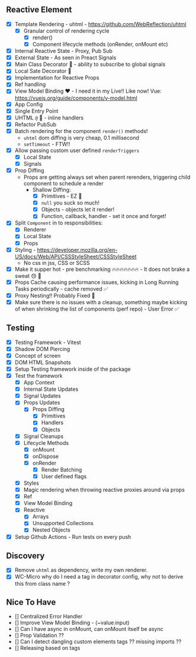 ## Reactive Element

-   [x] Template Rendering - uhtml - https://github.com/WebReflection/uhtml
    -   [x] Granular control of rendering cycle
        -   [x] render()
        -   [x] Component lifecycle methods (onRender, onMount etc)
-   [x] Internal Reactive State - Proxy, Pub Sub
-   [x] External State - As seen in Preact Signals
-   [x] Main Class Decorator 🎨 - ability to subscribe to global signals
-   [x] Local Sate Decorator 🎨
-   [x] Implementation for Reactive Props
-   [x] Ref handling
-   [x] View Model Binding ❤️ - I need it in my Live!! Like now! Vue: https://vuejs.org/guide/components/v-model.html
-   [x] App Config
-   [x] Single Entry Point
-   [x] UHTML `@` 👀 - inline handlers
-   [x] Refactor PubSub
-   [x] Batch rendering for the component `render()` methods!
    -   `uhtml` dom diffing is very cheap, 0.1 millisecond
    -   `setTimeout` - FTW!!
-   [x] Allow passing custom user defined `renderTriggers`
    -   [x] Local State
    -   [x] Signals
-   [x] Prop Diffing
    -   Props are getting always set when parent rerenders, triggering child component to schedule a render
        -   Shallow Diffing:
            -   [x] Primitives - EZ 🎉
            -   [x] `null` you suck so much!
            -   [x] Objects - objects let it render!
            -   [x] Function, callback, handler - set it once and forget!
-   [x] Split `Component` in to responsibilities:
    -   [x] Renderer
    -   [x] Local State
    -   [x] Props
-   [x] Styling - https://developer.mozilla.org/en-US/docs/Web/API/CSSStyleSheet/CSSStyleSheet
    -   No css in jss, CSS or SCSS
-   [x] Make it supper hot - pre benchmarking 🔥🔥🔥🔥🔥🔥🔥 - It does not brake a sweat 😓 🎉
-   [x] Props Cache causing performance issues, kicking in Long Running Tasks periodically - cache removed ✅
-   [x] Proxy Nesting!! Probably Fixed 👀
-   [x] Make sure there is no issues with a cleanup, something maybe kicking of when shrinking the list of components (perf repo) - User Error ✅

## Testing

-   [x] Testing Framework - Vitest
-   [x] Shadow DOM Piercing
-   [x] Concept of screen
-   [x] DOM HTML Snapshots
-   [x] Setup Testing framework inside of the package
-   [x] Test the framework
    -   [x] App Context
    -   [x] Internal State Updates
    -   [x] Signal Updates
    -   [x] Props Updates
        -   [x] Props Diffing
            -   [x] Primitives
            -   [x] Handlers
            -   [x] Objects
    -   [x] Signal Cleanups
    -   [x] Lifecycle Methods
        -   [x] onMount
        -   [x] onDispose
        -   [x] onRender
            -   [x] Render Batching
            -   [x] User defined flags
    -   [x] Styles
    -   [x] Magic rendering when throwing reactive proxies around via props
    -   [x] Ref
    -   [x] View Model Binding
    -   [x] Reactive
        -   [x] Arrays
        -   [x] Unsupported Collections
        -   [x] Nested Objects
-   [x] Setup Github Actions - Run tests on every push

## Discovery
    
-   [x] Remove `uhtml` as dependency, write my own renderer.
-   [x] WC-Micro why do I need a tag in decorator config, why not to derive this from class name ?

## Nice To Have

-   [] Centralized Error Handler
-   [] Improve View Model Binding - (~value:input)
-   [] Can I have async in onMount, can onMount itself be async
-   [] Prop Validation ??
-   [] Can I detect dangling custom elements tags ?? missing imports ??
-   [] Releasing based on tags

